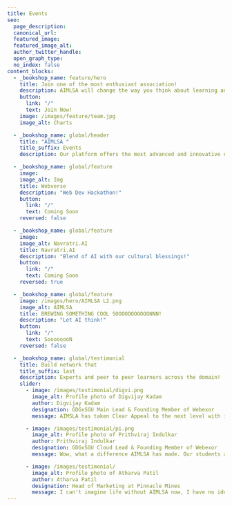 ```yaml
---
title: Events
seo:
  page_description:
  canonical_url:
  featured_image:
  featured_image_alt:
  author_twitter_handle:
  open_graph_type:
  no_index: false
content_blocks:
  - _bookshop_name: feature/hero
    title: Join one of the most enthusiast association!
    description: AIMLSA will change the way you think about learning and productivity.
    button:
      link: "/"
      text: Join Now!
    image: /images/feature/team.jpg
    image_alt: Charts

  - _bookshop_name: global/header
    title: "AIMLSA "
    title_suffix: Events
    description: Our platform offers the most advanced and innovative events and functions.

  - _bookshop_name: global/feature
    image: 
    image_alt: Img
    title: Webverse
    description: "Web Dev Hackathon!"
    button:
      link: "/"
      text: Coming Soon
    reversed: false

  - _bookshop_name: global/feature
    image: 
    image_alt: Navratri.AI
    title: Navratri.AI
    description: "Blend of AI with our cultural blessings!"
    button:
      link: "/"
      text: Coming Soon
    reversed: true

  - _bookshop_name: global/feature
    image: /images/hero/AIMLSA L2.png
    image_alt: AIMLSA
    title: BREWING SOMETHING COOL SOOOOOOOOOOONNN!
    description: "Let AI think!"
    button:
      link: "/"
      text: SoooooooN
    reversed: false

  - _bookshop_name: global/testimonial
    title: Build network that
    title_suffix: last
    description: Experts and peer to peer learners across the domain!
    slider:
      - image: /images/testimonial/digvi.png
        image_alt: Profile photo of Digvijay Kadam
        author: Digvijay Kadam
        designation: GDGxSGU Main Lead & Founding Member of Webexor
        message: AIMSLA has taken Clear Appeal to the next level with it's beautiful targetted event campaigns.

      - image: /images/testimonial/pi.png
        image_alt: Profile photo of Prithviraj Indulkar
        author: Prithviraj Indulkar
        designation: GDGxSGU Cloud Lead & Founding Member of Webexor
        message: Wow, what a difference AIMLSA has made. Our students are more engaged than ever.

      - image: /images/testimonial/
        image_alt: Profile photo of Atharva Patil
        author: Atharva Patil
        designation: Head of Marketing at Pinnacle Mines
        message: I can't imagine life without AIMLSA now, I have no idea how we were surviving before.
---
```

